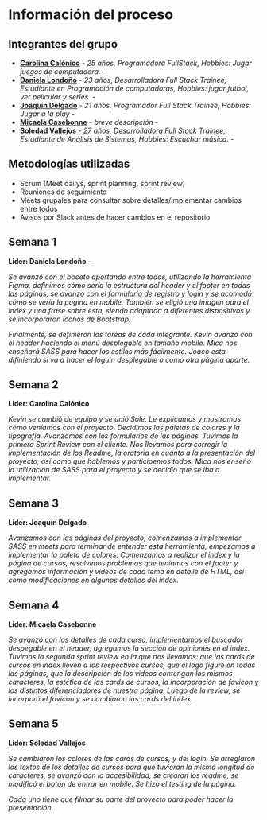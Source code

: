 # Información del proceso

## Integrantes del grupo

- [**Carolina Calónico**](https://github.com/caritocalonico) - _25 años, Programadora FullStack, Hobbies: Jugar juegos de computadora._ -
- [**Daniela Londoño**](https://github.com/DanielaArbi) - _23 años, Desarrolladora Full Stack Trainee, Estudiante en Programación de computadoras, Hobbies: jugar futbol, ver pelicular y series._ -
- [**Joaquín Delgado**](https://github.com/Joaquin-Zanoni) - _21 años, Programador Full Stack Trainee, Hobbies: Jugar a la play_ -
- [**Micaela Casebonne**](https://github.com/Micasebonne12) - _breve descripción_ -
- [**Soledad Vallejos**](https://github.com/MSoledadVallejos) - _27 años, Desarrolladora Full Stack Trainee, Estudiante de Análisis de Sistemas, Hobbies: Escuchar música._  -

## Metodologías utilizadas

- Scrum (Meet dailys, sprint planning, sprint review)
- Reuniones de seguimiento
- Meets grupales para consultar sobre detalles/implementar cambios entre todos
- Avisos por Slack antes de hacer cambios en el repositorio

## Semana 1

**Lider: Daniela Londoño** -

_Se avanzó con el boceto aportando entre todos, utilizando la herramienta Figma, definimos cómo sería la estructura del header y el footer en todas las páginas; se avanzó con el formulario de registro y login y se acomodó cómo se vería la página en mobile. También se eligió una imagen para el index y una frase sobre ésta, siendo adaptada a diferentes dispositivos y se incorporaron íconos de Bootstrap._

_Finalmente, se definieron las tareas de cada integrante. Kevin avanzó con el header haciendo el menú desplegable en tamaño mobile. Mica nos enseñará SASS para hacer los estilos más fácilmente. Joaco esta difiniendo si va a hacer el loguin desplegable o como otra página aparte._

## Semana 2

**Lider: Carolina Calónico**

_Kevin se cambió de equipo y se unió Sole. Le explicamos y mostramos cómo veníamos con el proyecto. Decidimos las paletas de colores y la tipografía. Avanzamos con los formularios de las páginas. Tuvimos la primera Sprint Review con el cliente. Nos llevamos para corregir la implementación de los Readme, la oratoria en cuanto a la presentación del proyecto, así como que hablemos y participemos todos. Mica nos enseñó la utilización de SASS para el proyecto y se decidió que se iba a implementar._

## Semana 3

**Lider: Joaquín Delgado**

_Avanzamos con las páginas del proyecto, comenzamos a implementar SASS en meets para terminar de entender esta herramienta, empezamos a implementar la paleta de colores. Comenzamos a realizar el index y la página de cursos, resolvimos problemas que teníamos con el footer y agregamos información y videos de cada tema en detalle de HTML, así como modificaciones en algunos detalles del index._

## Semana 4

**Lider: Micaela Casebonne**

_Se avanzó con los detalles de cada curso, implementamos el buscador despegable en el header, agregamos la sección de opiniones en el index. Tuvimos la segunda sprint review en la que nos llevamos: que las cards de cursos en index lleven a los respectivos cursos, que el logo figure en todas las páginas, que la descripción de los videos contengan los mismos caracteres, la estética de las cards de cursos, la incorporación de favicon y los distintos diferenciadores de nuestra página. Luego de la review, se incorporó el favicon y se cambiaron las cards del index._

## Semana 5

**Lider: Soledad Vallejos**

_Se cambiaron los colores de las cards de cursos, y del login. Se arreglaron los textos de los detalles de cursos para que tuvieran la misma longitud de caracteres, se avanzó con la accesibilidad, se crearon los readme, se modificó el botón de entrar en mobile. Se hizo el testing de la página._

_Cada uno tiene que filmar su parte del proyecto para poder hacer la presentación._
